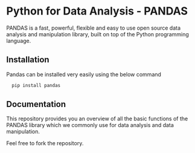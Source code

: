 
# Python for Data Analysis - PANDAS

PANDAS is a fast, powerful, flexible and easy to use open source data analysis and manipulation library,
built on top of the Python programming language.


## Installation
Pandas can be installed very easily using the below command

```bash
  pip install pandas
```
    
## Documentation

This repository provides you an overview of all the basic functions of the PANDAS library 
which we commonly use for data analysis and data manipulation.

Feel free to fork the repository.